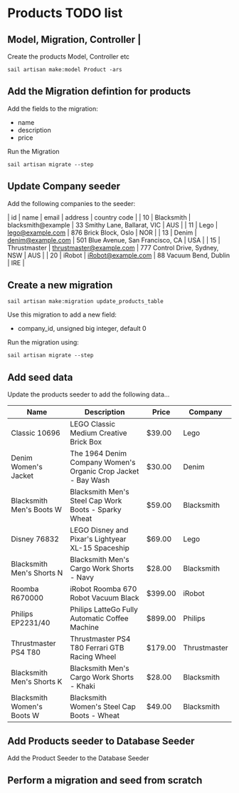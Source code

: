 # Products TODO list

## Model, Migration, Controller |

Create the products Model, Controller etc

```shell
sail artisan make:model Product -ars 
```

## Add the Migration defintion for products

Add the fields to the migration:

- name
- description
- price

Run the Migration
```shell
sail artisan migrate --step
```

## Update Company seeder

Add the following companies to the seeder:

| id | name          | email                    | address                            | country code |
| 10 | Blacksmith    | blacksmith@example       | 33 Smithy Lane, Ballarat, VIC      | AUS          |
| 11 | Lego          | lego@example.com         | 876 Brick Block, Oslo              | NOR          |
| 13 | Denim         | denim@example.com        | 501 Blue Avenue, San Francisco, CA | USA          |
| 15 | Thrustmaster  | thrustmaster@example.com | 777 Control Drive, Sydney, NSW     | AUS          |
| 20 | iRobot        | iRobot@example.com       | 88 Vacuum Bend, Dublin             | IRE          |

## Create a new migration 

```shell
sail artisan make:migration update_products_table
```

Use this migration to add a new field:

- company_id, unsigned big integer, default 0

Run the migration using:
```shell
sail artisan migrate --step
```

## Add seed data

Update the products seeder to add the following data...

| Name                       | Description                                                   | Price   | Company      |
|----------------------------|---------------------------------------------------------------|---------|--------------|
| Classic 10696              | LEGO Classic Medium Creative Brick Box                        | $39.00  | Lego         |
| Denim Women's Jacket       | The 1964 Denim Company Women's Organic Crop Jacket - Bay Wash | $30.00  | Denim        |
| Blacksmith Men's Boots W   | Blacksmith Men's Steel Cap Work Boots - Sparky Wheat          | $59.00  | Blacksmith   |
| Disney 76832               | LEGO Disney and Pixar's Lightyear XL-15 Spaceship             | $69.00  | Lego         |
| Blacksmith Men's Shorts N  | Blacksmith Men's Cargo Work Shorts - Navy                     | $28.00  | Blacksmith   |
| Roomba R670000             | iRobot Roomba 670 Robot Vacuum Black                          | $399.00 | iRobot       |
| Philips EP2231/40          | Philips LatteGo Fully Automatic Coffee Machine                | $899.00 | Philips      |
| Thrustmaster PS4 T80       | Thrustmaster PS4 T80 Ferrari GTB Racing Wheel                 | $179.00 | Thrustmaster |
| Blacksmith Men's Shorts K  | Blacksmith Men's Cargo Work Shorts - Khaki                    | $28.00  | Blacksmith   |
| Blacksmith Women's Boots W | Blacksmith Women's Steel Cap Boots - Wheat                    | $49.00  | Blacksmith   |


## Add Products seeder to Database Seeder

Add the Product Seeder to the Database Seeder

## Perform a migration and seed from scratch

``` shell

```

